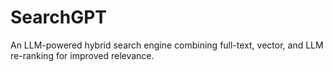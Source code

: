 # SearchGPT
An LLM-powered hybrid search engine combining full-text, vector, and LLM re-ranking for improved relevance.

